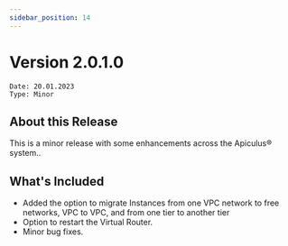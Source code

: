 ```yaml
---
sidebar_position: 14
---
```

# Version 2.0.1.0
```
Date: 20.01.2023
Type: Minor
```

## About this Release

This is a minor release with some enhancements across the Apiculus® system..

## What's Included

- Added the option to migrate Instances from one VPC network to free networks, VPC to VPC, and from one tier to another tier
- Option to restart the Virtual Router.
- Minor bug fixes.





